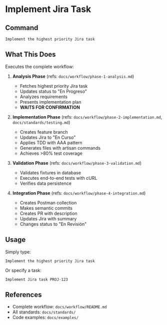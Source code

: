 # Implement Jira Task

## Command
````
Implement the highest priority Jira task
````

## What This Does

Executes the complete workflow:

1. **Analysis Phase** (refs: `docs/workflow/phase-1-analysis.md`)
   - Fetches highest priority Jira task
   - Updates status to "En Progreso"
   - Analyzes requirements
   - Presents implementation plan
   - **WAITS FOR CONFIRMATION**

2. **Implementation Phase** (refs: `docs/workflow/phase-2-implementation.md`, `docs/standards/testing.md`)
   - Creates feature branch
   - Updates Jira to "En Curso"
   - Applies TDD with AAA pattern
   - Generates files with artisan commands
   - Achieves >80% test coverage

3. **Validation Phase** (refs: `docs/workflow/phase-3-validation.md`)
   - Validates fixtures in database
   - Executes end-to-end tests with cURL
   - Verifies data persistence

4. **Integration Phase** (refs: `docs/workflow/phase-4-integration.md`)
   - Creates Postman collection
   - Makes semantic commits
   - Creates PR with description
   - Updates Jira with summary
   - Changes status to "En Revisión"

## Usage

Simply type:
````
Implement the highest priority Jira task
````

Or specify a task:
````
Implement Jira task PROJ-123
````

## References

- Complete workflow: `docs/workflow/README.md`
- All standards: `docs/standards/`
- Code examples: `docs/examples/`